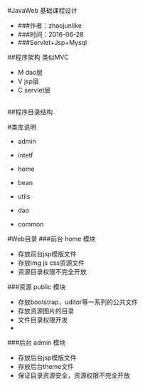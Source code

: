 #JavaWeb 基础课程设计
-   ###作者：zhaojunlike
-   ###时间：2016-06-28
-   ###Servlet+Jsp+Mysql



##程序架构 类似MVC


-   M dao层
-   V jsp层
-   C servlet层

##

##程序目录结构

#类库说明

-   admin
 
-   intetf

-   home

-   bean

-   utils

-   dao

-   common 





#Web目录
###前台 home 模块

-   存放前台jsp模版文件
-   存放img js css资源文件
-   资源目录权限不完全开放



###资源 public 模块

-   存放bootstrap，uditor等一系列的公共文件
-   存放资源图片的目录
-   文件目录权限开发
-   

###后台 admin 模块

-   存放后台jsp模版文件
-   存放后台theme文件
-   保证目录资源安全，资源权限不完全开放
